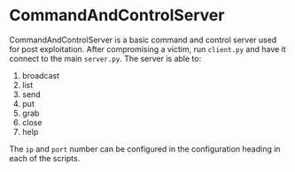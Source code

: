 # CommandAndControlServer
CommandAndControlServer is a basic command and control server used for post exploitation. After compromising a victim, run `client.py` and have it connect to the main `server.py`. The server is able to:
1. broadcast <cmd here>
2. list
3. send <ip> <cmd here>
4. put <filename> <ip>
5. grab <filename> <ip>
6. close <ip>
7. help

The `ip` and `port` number can be configured in the configuration heading in each of the scripts. 
